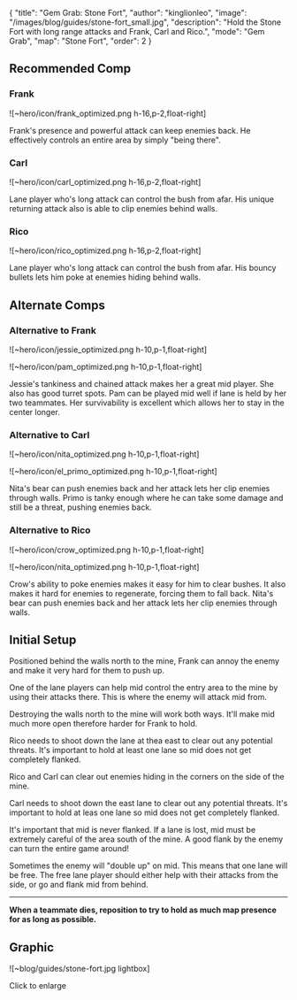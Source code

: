 { "title": "Gem Grab: Stone Fort", "author": "kinglionleo", "image": "/images/blog/guides/stone-fort_small.jpg", "description": "Hold the Stone Fort with long range attacks and Frank, Carl and Rico.", "mode": "Gem Grab", "map": "Stone Fort", "order": 2 }

Recommended Comp
---

### Frank

![~hero/icon/frank_optimized.png h-16,p-2,float-right]

Frank's presence and powerful attack can keep enemies back. He effectively controls an entire area by simply "being there".

### Carl

![~hero/icon/carl_optimized.png h-16,p-2,float-right]

Lane player who's long attack can control the bush from afar. His unique returning attack also is able to clip enemies behind walls.

### Rico

![~hero/icon/rico_optimized.png h-16,p-2,float-right]

Lane player who's long attack can control the bush from afar. His bouncy bullets lets him poke at enemies hiding behind walls.

Alternate Comps
---

### Alternative to Frank

![~hero/icon/jessie_optimized.png h-10,p-1,float-right]

![~hero/icon/pam_optimized.png h-10,p-1,float-right]

Jessie's tankiness and chained attack makes her a great mid player. She also has good turret spots.
Pam can be played mid well if lane is held by her two teammates. Her survivability is excellent which allows her to stay in the center longer.

### Alternative to Carl

![~hero/icon/nita_optimized.png h-10,p-1,float-right]

![~hero/icon/el_primo_optimized.png h-10,p-1,float-right]

Nita's bear can push enemies back and her attack lets her clip enemies through walls.
Primo is tanky enough where he can take some damage and still be a threat, pushing enemies back.

### Alternative to Rico

![~hero/icon/crow_optimized.png h-10,p-1,float-right]

![~hero/icon/nita_optimized.png h-10,p-1,float-right]

Crow's ability to poke enemies makes it easy for him to clear bushes. It also makes it hard for enemies to regenerate, forcing them to fall back.
Nita's bear can push enemies back and her attack lets her clip enemies through walls.

Initial Setup
---

Positioned behind the walls north to the mine, Frank can annoy the enemy and make it very hard for them to push up.

One of the lane players can help mid control the entry area to the mine by using their attacks there. This is where the enemy will attack mid from.

Destroying the walls north to the mine will work both ways. It'll make mid much more open therefore harder for Frank to hold.

Rico needs to shoot down the lane at thea east to clear out any potential threats. It's important to hold at least one lane so mid does not get completely flanked.

Rico and Carl can clear out enemies hiding in the corners on the side of the mine.

Carl needs to shoot down the east lane to clear out any potential threats. It's important to hold at leas one lane so mid does not get completely flanked.

It's important that mid is never flanked. If a lane is lost, mid must be extremely careful of the area south of the mine. A good flank by the enemy can turn the entire game around!

Sometimes the enemy will "double up" on mid. This means that one lane will be free. The free lane player should either help with their attacks from the side, or go and flank mid from behind.

---

**When a teammate dies, reposition to try to hold as much map presence for as long as possible.**

Graphic
---

![~blog/guides/stone-fort.jpg lightbox]

Click to enlarge
